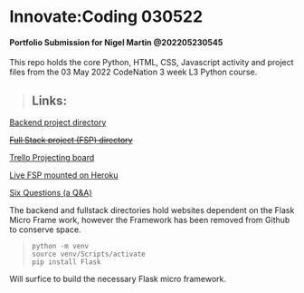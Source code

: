 # Innovate:Coding 030522
#### Portfolio Submission for Nigel Martin @202205230545

This repo holds the core Python, HTML, CSS, Javascript activity and project files from the 03 May 2022 CodeNation 3 week L3 Python course.

> Links:
> -
>
[Backend project directory](./backend_project/)

~~[Full Stack project (FSP) directory](./fullstack_project/)~~

[Trello Projecting board](https://trello.com/b/SCqQAfYA/fsp-full-stack-project)

[Live FSP mounted on Heroku](https://fsp-movie.herokuapp.com/)

[Six Questions (a Q&A)](imho_assignment/Innovate%20Assignment%20Nigel%20Martin.pdf)

The backend and fullstack directories hold websites dependent on the Flask Micro Frame work, however the Framework has been removed from Github to conserve space.

> ```
> python -m venv
> source venv/Scripts/activate
> pip install Flask
> ```

Will surfice to build the necessary Flask micro framework.